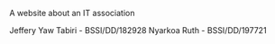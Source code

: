 A website about an IT association 

Jeffery Yaw Tabiri - BSSI/DD/182928
Nyarkoa Ruth - BSSI/DD/197721
